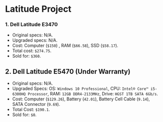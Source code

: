 # Latitude Project

### 1. Dell Latitude E3470

- Original specs: N/A.
- Upgraded specs: N/A.
- Cost: Computer (`$150`) , RAM (`$66.58`), SSD (`$58.17`).
- Total cost: `$274.75`.
- Sold for: `$360`.

## 2. Dell Latitude E5470 (Under Warranty)

- Original specs: N/A.
- Upgraded Specs: OS: `Windows 10 Professional`, CPU: `Intel® Core™ i5-6300HQ Processor`, RAM: `12GB DDR4-2133MHz`, Drive: `HGST 1TB SATA 6Gb/s`.
- Cost: Computer (`$129.26`), Battery (`42.01`), Battery Cell Cable (`9.14`), SATA Connector (`9.69`).
- Total Cost: `$190.1`.
- Sold for: `$0`.
